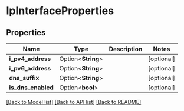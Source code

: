 # IpInterfaceProperties

## Properties

Name | Type | Description | Notes
------------ | ------------- | ------------- | -------------
**i_pv4_address** | Option<**String**> |  | [optional]
**i_pv6_address** | Option<**String**> |  | [optional]
**dns_suffix** | Option<**String**> |  | [optional]
**is_dns_enabled** | Option<**bool**> |  | [optional]

[[Back to Model list]](../README.md#documentation-for-models) [[Back to API list]](../README.md#documentation-for-api-endpoints) [[Back to README]](../README.md)


